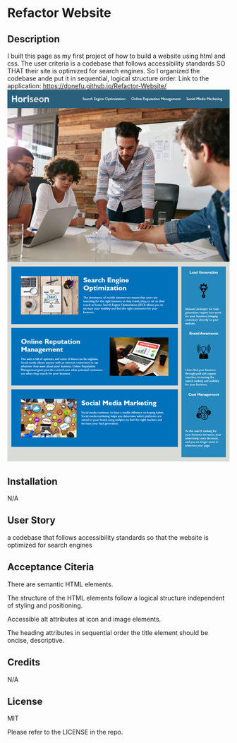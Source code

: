 # Refactor Website

## Description

I built this page as my first project of how to build a website using html and css. The user criteria is a codebase that follows accessibility standards
SO THAT their site is optimized for search engines. So I organized the codebase ande put it in sequential, logical structure order.
Link to the application: https://donefu.github.io/Refactor-Website/
![webpage](./assets/01-html-css-git-homework-demo.png)

## Installation

N/A
## User Story
a codebase that follows accessibility standards so that the website is optimized for search engines


## Acceptance Citeria
There are semantic HTML elements.

The structure of the HTML elements follow a logical structure independent of styling and positioning.

Accessible alt attributes at icon and image elements.

The heading attributes in sequential order
the title element should be oncise, descriptive.


## Credits

N/A

## License
MIT 

Please refer to the LICENSE in the repo.